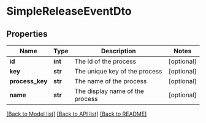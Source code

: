 # SimpleReleaseEventDto

## Properties
Name | Type | Description | Notes
------------ | ------------- | ------------- | -------------
**id** | **int** | The Id of the process | [optional] 
**key** | **str** | The unique key of the process | [optional] 
**process_key** | **str** | The name of the process | [optional] 
**name** | **str** | The display name of the process | [optional] 

[[Back to Model list]](../README.md#documentation-for-models) [[Back to API list]](../README.md#documentation-for-api-endpoints) [[Back to README]](../README.md)


